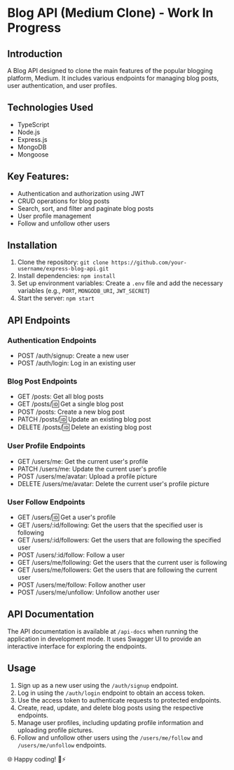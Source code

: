 # Blog API (Medium Clone) - Work In Progress

## Introduction

A Blog API designed to clone the main features of the popular blogging platform, Medium. It includes various endpoints for managing blog posts, user authentication, and user profiles.

## Technologies Used

- TypeScript
- Node.js
- Express.js
- MongoDB
- Mongoose

## Key Features:

- Authentication and authorization using JWT
- CRUD operations for blog posts
- Search, sort, and filter and paginate blog posts
- User profile management
- Follow and unfollow other users

## Installation

1. Clone the repository: `git clone https://github.com/your-username/express-blog-api.git`
2. Install dependencies: `npm install`
3. Set up environment variables: Create a `.env` file and add the necessary variables (e.g., `PORT`, `MONGODB_URI`, `JWT_SECRET`)
4. Start the server: `npm start`

## API Endpoints

### Authentication Endpoints

- POST /auth/signup: Create a new user
- POST /auth/login: Log in an existing user

### Blog Post Endpoints

- GET /posts: Get all blog posts
- GET /posts/:id: Get a single blog post
- POST /posts: Create a new blog post
- PATCH /posts/:id: Update an existing blog post
- DELETE /posts/:id: Delete an existing blog post

### User Profile Endpoints

- GET /users/me: Get the current user's profile
- PATCH /users/me: Update the current user's profile
- POST /users/me/avatar: Upload a profile picture
- DELETE /users/me/avatar: Delete the current user's profile picture

### User Follow Endpoints

- GET /users/:id: Get a user's profile
- GET /users/:id/following: Get the users that the specified user is following
- GET /users/:id/followers: Get the users that are following the specified user
- POST /users/:id/follow: Follow a user
- GET /users/me/following: Get the users that the current user is following
- GET /users/me/followers: Get the users that are following the current user
- POST /users/me/follow: Follow another user
- POST /users/me/unfollow: Unfollow another user

## API Documentation

The API documentation is available at `/api-docs` when running the application in development mode. It uses Swagger UI to provide an interactive interface for exploring the endpoints.

## Usage

1. Sign up as a new user using the `/auth/signup` endpoint.
2. Log in using the `/auth/login` endpoint to obtain an access token.
3. Use the access token to authenticate requests to protected endpoints.
4. Create, read, update, and delete blog posts using the respective endpoints.
5. Manage user profiles, including updating profile information and uploading profile pictures.
6. Follow and unfollow other users using the `/users/me/follow` and `/users/me/unfollow` endpoints.

🌐 Happy coding! 🚀⚡️
